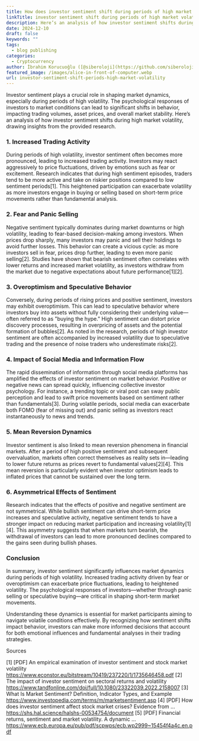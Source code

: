 ```yaml
---
title: How does investor sentiment shift during periods of high market volatility
linkTitle: investor sentiment shift during periods of high market volatility
description: Here’s an analysis of how investor sentiment shifts during high market volatility, drawing insights from the provided research.
date: 2024-12-10
draft: false
keywords: ""
tags:
  - blog publishing
categories:
  - Cryptocurrency
author: İbrahim Korucuoğlu ([@siberoloji](https://github.com/siberoloji))
featured_image: /images/alice-in-front-of-computer.webp
url: investor-sentiment-shift-periods-high-market-volatility
---
```

Investor sentiment plays a crucial role in shaping market dynamics, especially during periods of high volatility. The psychological responses of investors to market conditions can lead to significant shifts in behavior, impacting trading volumes, asset prices, and overall market stability. Here’s an analysis of how investor sentiment shifts during high market volatility, drawing insights from the provided research.

### 1. Increased Trading Activity

During periods of high volatility, investor sentiment often becomes more pronounced, leading to increased trading activity. Investors may react aggressively to price fluctuations, driven by emotions such as fear or excitement. Research indicates that during high sentiment episodes, traders tend to be more active and take on riskier positions compared to low sentiment periods[1]. This heightened participation can exacerbate volatility as more investors engage in buying or selling based on short-term price movements rather than fundamental analysis.

### 2. Fear and Panic Selling

Negative sentiment typically dominates during market downturns or high volatility, leading to fear-based decision-making among investors. When prices drop sharply, many investors may panic and sell their holdings to avoid further losses. This behavior can create a vicious cycle: as more investors sell in fear, prices drop further, leading to even more panic selling[2]. Studies have shown that bearish sentiment often correlates with lower returns and increased market volatility, as investors withdraw from the market due to negative expectations about future performance[1][2].

### 3. Overoptimism and Speculative Behavior

Conversely, during periods of rising prices and positive sentiment, investors may exhibit overoptimism. This can lead to speculative behavior where investors buy into assets without fully considering their underlying value—often referred to as "buying the hype." High sentiment can distort price discovery processes, resulting in overpricing of assets and the potential formation of bubbles[2]. As noted in the research, periods of high investor sentiment are often accompanied by increased volatility due to speculative trading and the presence of noise traders who underestimate risks[2].

### 4. Impact of Social Media and Information Flow

The rapid dissemination of information through social media platforms has amplified the effects of investor sentiment on market behavior. Positive or negative news can spread quickly, influencing collective investor psychology. For instance, a trending topic or viral post can sway public perception and lead to swift price movements based on sentiment rather than fundamentals[3]. During volatile periods, social media can exacerbate both FOMO (fear of missing out) and panic selling as investors react instantaneously to news and trends.

### 5. Mean Reversion Dynamics

Investor sentiment is also linked to mean reversion phenomena in financial markets. After a period of high positive sentiment and subsequent overvaluation, markets often correct themselves as reality sets in—leading to lower future returns as prices revert to fundamental values[2][4]. This mean reversion is particularly evident when investor optimism leads to inflated prices that cannot be sustained over the long term.

### 6. Asymmetrical Effects of Sentiment

Research indicates that the effects of positive and negative sentiment are not symmetrical. While bullish sentiment can drive short-term price increases and speculative activity, negative sentiment tends to have a stronger impact on reducing market participation and increasing volatility[1][4]. This asymmetry suggests that when markets turn bearish, the withdrawal of investors can lead to more pronounced declines compared to the gains seen during bullish phases.

### Conclusion

In summary, investor sentiment significantly influences market dynamics during periods of high volatility. Increased trading activity driven by fear or overoptimism can exacerbate price fluctuations, leading to heightened volatility. The psychological responses of investors—whether through panic selling or speculative buying—are critical in shaping short-term market movements.

Understanding these dynamics is essential for market participants aiming to navigate volatile conditions effectively. By recognizing how sentiment shifts impact behavior, investors can make more informed decisions that account for both emotional influences and fundamental analyses in their trading strategies.

Sources

[1] [PDF] An empirical examination of investor sentiment and stock market volatility <https://www.econstor.eu/bitstream/10419/237220/1/1735646458.pdf>
[2] The impact of investor sentiment on sectoral returns and volatility <https://www.tandfonline.com/doi/full/10.1080/23322039.2022.2158007>
[3] What Is Market Sentiment? Definition, Indicator Types, and Example <https://www.investopedia.com/terms/m/marketsentiment.asp>
[4] [PDF] How does investor sentiment affect stock market crises? Evidence from ... <https://shs.hal.science/halshs-00534754/document>
[5] [PDF] Financial returns, sentiment and market volatility. A dynamic ... <https://www.ecb.europa.eu/pub/pdf/scpwps/ecb.wp2999~15454f4a4c.en.pdf>
